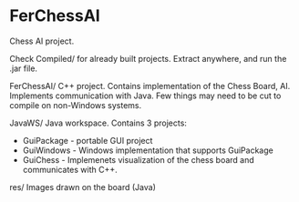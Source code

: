 # FerChessAI

Chess AI project.

Check Compiled/ for already built projects. Extract anywhere, and run the .jar file.

FerChessAI/ C++ project. Contains implementation of the Chess Board, AI. Implements communication with Java. Few things may need to be cut to compile on non-Windows systems.

JavaWS/ Java workspace. Contains 3 projects:
 - GuiPackage - portable GUI project
 - GuiWindows - Windows implementation that supports GuiPackage
 - GuiChess - Implemenets visualization of the chess board and communicates with C++.

res/ Images drawn on the board (Java)
